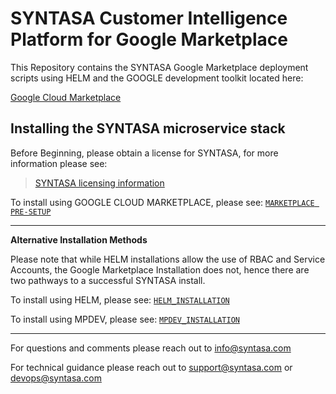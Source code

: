 # SYNTASA Customer Intelligence Platform for Google Marketplace
This Repository contains the SYNTASA Google Marketplace deployment scripts using HELM and the GOOGLE development toolkit located here:

[Google Cloud Marketplace](https://github.com/GoogleCloudPlatform/marketplace-k8s-app-tools)

## Installing the SYNTASA microservice stack

Before Beginning, please obtain a license for SYNTASA, for more information please see:

> [SYNTASA licensing information](/docs/SYN_LICENSE_INFO.md)

To install using GOOGLE CLOUD MARKETPLACE, please see: [`MARKETPLACE PRE-SETUP`](/docs/MARKEPLACE_PREREQUISITES.md)

---

**Alternative Installation Methods**

Please note that while HELM installations allow the use of RBAC and Service Accounts, the Google Marketplace Installation does not, hence there are two pathways to a successful SYNTASA install.

To install using HELM, please see: [`HELM_INSTALLATION`](/docs/HELM_INSTALLATION.md)

To install using MPDEV, please see: [`MPDEV_INSTALLATION`](/docs/MPDEV_INSTALLATION.md)

---

For questions and comments please reach out to info@syntasa.com

For technical guidance please reach out to support@syntasa.com or devops@syntasa.com